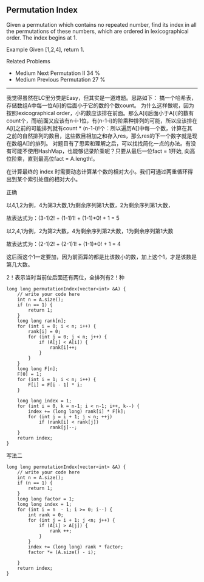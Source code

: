 ## Permutation Index  ##

Given a permutation which contains no repeated number, find its index in all the permutations of these numbers, which are ordered in lexicographical order. The index begins at 1.

Example
Given [1,2,4], return 1.

Related Problems 

- Medium Next Permutation II 34 %
- Medium Previous Permutation 27 %

----------
我觉得虽然在LC里分类是Easy，但其实是一道难题。思路如下：
搞一个哈希表，存储数组A中每一位A[i]的后面小于它的数的个数count。
为什么这样做呢，因为按照lexicographical order，小的数应该排在前面。那么A[i]后面小于A[i]的数有count个，而i前面又应该有n-i-1位，有(n-1-i)的阶乘种排列的可能，所以应该排在A[i]之前的可能排列就有count * (n-1-i)!个：所以遍历A[]中每一个数，计算在其之前的自然排列的数目，这些数目相加之和存入res，那么res的下一个数字就是现在数组A[]的排列。
对题目有了思索和理解之后，可以找找简化一点的办法。有没有可能不使用HashMap，也能够记录阶乘呢？只要从最后一位fact = 1开始, 向高位阶乘，直到最高位fact = A.length!。

在计算最终的 index 时需要动态计算某个数的相对大小。我们可通过两重循环得出到某个索引处值的相对大小。

正确

以4,1,2为例，4为第3大数,1为剩余序列第1大数，2为剩余序列第1大数，

故表达式为：(3-1)2! + (1-1)1! + (1-1)*0! + 1 = 5

以2,4,1为例，2为第2大数，4为剩余序列第2大数，1为剩余序列第1大数

故表达式为：(2-1)2! + (2-1)1! + (1-1)*0! + 1 = 4

这后面这个1一定要加，因为前面算的都是比该数小的数，加上这个1，才是该数是第几大数。

2！表示当时当前位后面还有两位，全排列有2！种

	long long permutationIndex(vector<int> &A) {
	    // write your code here
	    int n = A.size();
	    if (n == 1) {
	        return 1;
	    }
	    long long rank[n];
	    for (int i = 0; i < n; i++) {
	        rank[i] = 0;
	        for (int j = 0; j < n; j++) {
	            if (A[j] < A[i]) {
	                rank[i]++;
	            }
	        }
	    }
	    long long F[n];
	    F[0] = 1;
	    for (int i = 1; i < n; i++) {
	        F[i] = F[i - 1] * i;
	    }
	
	    long long index = 1;
	    for (int i = 0, k = n-1; i < n-1; i++, k--) {
	        index += (long long) rank[i] * F[k];
	        for (int j = i + 1; j < n; ++j)
	            if (rank[i] < rank[j])
	                rank[j]--;        
	    }
	    return index;
	}
写法二

	long long permutationIndex(vector<int> &A) {
	    // write your code here
	    int n = A.size();
	    if (n == 1) {
	        return 1;
	    }
	    long long factor = 1;
	    long long index = 1;
	    for (int i = n  - 1; i >= 0; i--) {
	        int rank = 0;
	        for (int j = i + 1; j <n; j++) {
	            if (A[i] > A[j]) {
	                rank ++;
	            }
	        }
	        index += (long long) rank * factor;
	        factor *= (A.size() - i);
	
	    }
	    return index;
	}